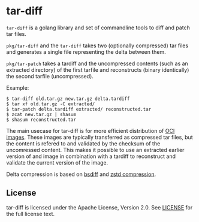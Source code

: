 tar-diff
==

`tar-diff` is a golang library and set of commandline tools to diff and patch tar files.

`pkg/tar-diff` and the `tar-diff` takes two (optionally compressed) tar files and generates a single file representing the delta between them.

`pkg/tar-patch` takes a tardiff and the uncompressed contents (such as an extracted directory) of the first tarfile and reconstructs (binary identically) the second tarfile (uncompressed).

Example:
```
$ tar-diff old.tar.gz new.tar.gz delta.tardiff
$ tar xf old.tar.gz -C extracted/
$ tar-patch delta.tardiff extracted/ reconstructed.tar
$ zcat new.tar.gz | shasum
$ shasum reconstructed.tar
```

The main usecase for tar-diff is for more efficient distribution of [OCI images](https://github.com/opencontainers/image-spec).
These images are typically transferred as compressed tar files, but the content is refered to and validated by the checksum of
the uncomressed content. This makes it possible to use an extracted earlier version of and image in combination with a tardiff
to reconstruct and validate the current version of the image.

Delta compression is based on [bsdiff](http://www.daemonology.net/bsdiff/) and [zstd compression](https://facebook.github.io/zstd/).

License
-
tar-diff is licensed under the Apache License, Version 2.0. See
[LICENSE](LICENSE) for the full license text.
